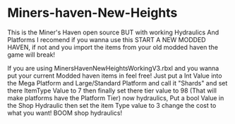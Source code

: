 # Miners-haven-New-Heights
This is the Miner's Haven open source BUT with working Hydraulics And Platforms
I recomend if you wanna use this START A NEW MODDED HAVEN, if not and you import the items from your old modded haven the game will break!

If you are using MinersHavenNewHeightsWorkingV3.rbxl and you wanna put your current Modded haven items in feel free! Just put a Int Value into the Mega Platform and Large/Standard Platform and call it "Shards" and set there ItemType Value to 7 then finally set there tier value to 98 (That will make platforms have the Platform Tier) now hydraulics, Put a bool Value in the Shop Hydraulic then set the item Type value to 3 change the cost to what you want! BOOM shop hydraulics!
